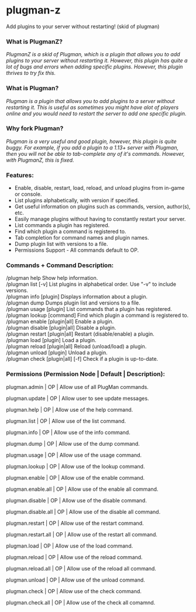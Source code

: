 # plugman-z
Add plugins to your server without restarting! (skid of plugman)

### What is PlugmanZ?
*PlugmanZ is a skid of Plugman, which is a plugin that allows you to add plugins to your server without restarting it. However, this plugin has quite a lot of bugs and errors when adding specific plugins. However, this plugin thrives to try fix this.*

### What is Plugman?
*Plugman is a plugin that allows you to add plugins to a server without restarting it. This is useful as sometimes you might have alot of players online and you would need to restart the server to add one specific plugin.*

### Why fork Plugman?
*Plugman is a very useful and good plugin, however, this plugin is quite buggy. For example, if you add a plugin to a 1.13+ server with Plugman, then you will not be able to tab-complete any of it's commands. However, with PlugmanZ, this is fixed.*

### Features:

-   Enable, disable, restart, load, reload, and unload plugins from in-game or console.
-   List plugins alphabetically, with version if specified.
-   Get useful information on plugins such as commands, version, author(s), etc.
-   Easily manage plugins without having to constantly restart your server.
-   List commands a plugin has registered.
-   Find which plugin a command is registered to.
-   Tab completion for command names and plugin names.
-   Dump plugin list with versions to a file.
-   Permissions Support - All commands default to OP.

### Commands + Command Description:

/plugman help Show help information.  
/plugman list [-v] List plugins in alphabetical order. Use "-v" to include versions.  
/plugman info [plugin] Displays information about a plugin.  
/plugman dump Dumps plugin list and versions to a file.  
/plugman usage [plugin] List commands that a plugin has registered.  
/plugman lookup [command] Find which plugin a command is registered to.  
/plugman enable [plugin|all] Enable a plugin.  
/plugman disable [plugin|all] Disable a plugin.  
/plugman restart [plugin|all] Restart (disable/enable) a plugin.  
/plugman load [plugin] Load a plugin.  
/plugman reload [plugin|all] Reload (unload/load) a plugin.  
/plugman unload [plugin] Unload a plugin.  
/plugman check [plugin|all] [-f] Check if a plugin is up-to-date.

### Permissions (Permission Node | Default | Description):
plugman.admin | OP | Allow use of all PlugMan commands.  
  
plugman.update | OP | Allow user to see update messages.  
  
plugman.help | OP | Allow use of the help command.  
  
plugman.list | OP | Allow use of the list command.  
  
plugman.info | OP | Allow use of the info command.  
  
plugman.dump | OP | Allow use of the dump command.  
  
plugman.usage | OP | Allow use of the usage command.  
  
plugman.lookup | OP | Allow use of the lookup command.  
  
plugman.enable | OP | Allow use of the enable command.  
  
plugman.enable.all | OP | Allow use of the enable all command.  
  
plugman.disable | OP | Allow use of the disable command.  
  
plugman.disable.all | OP | Allow use of the disable all command.  
  
plugman.restart | OP | Allow use of the restart command.  
  
plugman.restart.all | OP | Allow use of the restart all command.  
  
plugman.load | OP | Allow use of the load command.  
  
plugman.reload | OP | Allow use of the reload command.  
  
plugman.reload.all | OP | Allow use of the reload all command.  
  
plugman.unload | OP | Allow use of the unload command.  
  
plugman.check | OP | Allow use of the check command.  
  
plugman.check.all | OP | Allow use of the check all comamnd.
